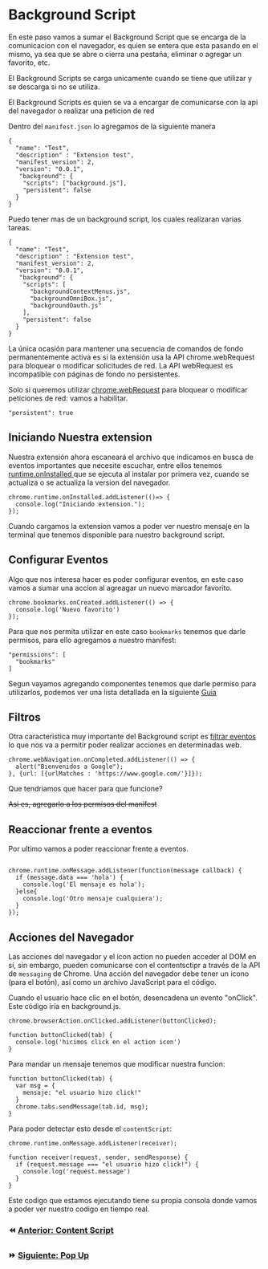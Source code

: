 # Background Script

En este paso vamos a sumar el Background Script que se encarga de la comunicacion con el navegador, es quien se entera que esta pasando en el mismo, ya sea que se abre o cierra una pestaña,  eliminar o agregar un favorito, etc.

El Background Scripts se carga unicamente cuando se tiene que utilizar y se descarga si no se utiliza. 

El Background Scripts es quien se va a encargar de comunicarse con la api del navegador o realizar una peticion de red

Dentro del `manifest.json` lo agregamos de la siguiente manera

```
{
  "name": "Test",
  "description" : "Extension test",
  "manifest_version": 2,
  "version": "0.0.1",
   "background": {
    "scripts": ["background.js"],
    "persistent": false
  }
}
```

Puedo tener mas de un background script, los cuales realizaran varias tareas.

```
{
  "name": "Test",
  "description" : "Extension test",
  "manifest_version": 2,
  "version": "0.0.1",
   "background": {
    "scripts": [
      "backgroundContextMenus.js",
      "backgroundOmniBox.js",
      "backgroundOauth.js"
    ],
    "persistent": false
  }
}
```

La única ocasión para mantener una secuencia de comandos de fondo permanentemente activa es si la extensión usa la API chrome.webRequest para bloquear o modificar solicitudes de red. La API webRequest es incompatible con páginas de fondo no persistentes.


Solo si queremos utilizar [chrome.webRequest](https://developer.chrome.com/extensions/webRequest)  para bloquear o modificar peticiones de red:
vamos a habilitar.

`"persistent": true`

## Iniciando Nuestra extension
Nuestra extensión ahora escaneará el archivo que indicamos en busca de eventos importantes que necesite escuchar, entre ellos tenemos [runtime.onInstalled ](https://developer.chrome.com/extensions/runtime#event-onInstalled) que se ejecuta al instalar por primera vez, cuando se actualiza o se actualiza la version del navegador.

```
chrome.runtime.onInstalled.addListener(()=> {
  console.log("Iniciando extension.");
});
```

Cuando cargamos la extension vamos a poder ver nuestro mensaje en la terminal que tenemos disponible para nuestro background script.

## Configurar Eventos

Algo que nos interesa hacer es poder configurar eventos, en este caso vamos a sumar una accion al agreagar un nuevo marcador favorito.

```
chrome.bookmarks.onCreated.addListener(() => {
  console.log('Nuevo favorito')
});
```

Para que nos permita utilizar en este caso `bookmarks` tenemos que darle permisos, para ello agregamos a nuestro manifest:

```
"permissions": [
  "bookmarks"
]
```
Segun vayamos agregando componentes tenemos que darle permiso para utilizarlos, podemos ver una lista detallada en la siguiente [Guia](https://developer.chrome.com/extensions/devguide)


## Filtros

Otra caracteristica muy importante del Background script es [filtrar eventos](https://developer.chrome.com/extensions/events#filtered) lo que nos va a permitir poder realizar acciones en determinadas web.

```
chrome.webNavigation.onCompleted.addListener(() => {
  alert("Bienvenidos a Google");
}, {url: [{urlMatches : 'https://www.google.com/'}]});
```

Que tendriamos que hacer para que funcione?

~~Asi es, agregarlo a los permisos del manifest~~


## Reaccionar frente a eventos

Por ultimo vamos a poder reaccionar frente a eventos.

```

chrome.runtime.onMessage.addListener(function(message callback) {
  if (message.data === 'hola') {
    console.log('El mensaje es hola');
  }else{
    console.log('Otro mensaje cualquiera');
  }
});
```


## Acciones del Navegador 

Las acciones del navegador y el icon action no pueden acceder al DOM en sí, sin embargo, pueden comunicarse con el contentsctipr a través de la API de `messaging` de Chrome. 
Una acción del navegador debe tener un icono (para el botón), así como un archivo JavaScript para el código.

Cuando el usuario hace clic en el botón, desencadena un evento "onClick". Este código iría en background.js.

```
chrome.browserAction.onClicked.addListener(buttonClicked);

function buttonClicked(tab) {
  console.log('hicimos click en el action icon')
}
```

Para mandar un mensaje tenemos que modificar nuestra funcion:

```
function buttonClicked(tab) {
  var msg = {
    mensaje: "el usuario hizo click!"
  }
  chrome.tabs.sendMessage(tab.id, msg);
}
```

Para poder detectar esto desde el `contentScript`:

```
chrome.runtime.onMessage.addListener(receiver);

function receiver(request, sender, sendResponse) {
  if (request.message === "el usuario hizo click!") {
    console.log('request.message')
  }
}
```


Este codigo que estamos ejecutando tiene su propia consola donde vamos a poder ver nuestro codigo en tiempo real.


### ⏪ [Anterior: Content Script](./04_contentScript.md)
### ⏩ [Siguiente: Pop Up](./06_popups.md)
